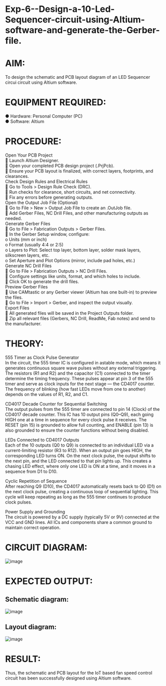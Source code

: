# Exp-6--Design-a-10-Led-Sequencer-circuit-using-Altium-software-and-generate-the-Gerber-file.
# AIM:
To design the schematic and PCB layout diagram of an LED Sequencer circui circuit using Altium software.
# EQUIPMENT REQUIRED:
●	Hardware: Personal Computer (PC)<br>
●	Software: Altium  <br>
# PROCEDURE:
Open Your PCB Project<br>
	Launch Altium Designer.<br>
	Open your completed PCB design project (.PrjPcb).<br>
	Ensure your PCB layout is finalized, with correct layers, footprints, and clearances.<br>
Check Design Rules and Electrical Rules<br>
	Go to Tools > Design Rule Check (DRC).<br>
	Run checks for clearance, short circuits, and net connectivity.<br>
	Fix any errors before generating outputs.<br>
Open the Output Job File (Optional)<br>
	Go to File > New > Output Job File to create an .OutJob file.<br>
	Add Gerber Files, NC Drill Files, and other manufacturing outputs as needed.<br>
Generate Gerber Files<br>
	Go to File > Fabrication Outputs > Gerber Files.<br>
	In the Gerber Setup window, configure:<br>
o	Units (mm or inch)<br>
o	Format (usually 4:4 or 2:5)<br>
o	Layers to Plot: Select top layer, bottom layer, solder mask layers, silkscreen layers, etc.<br>
o	Set Aperture and Plot Options (mirror, include pad holes, etc.)<br>
Generate NC Drill Files<br>
	Go to File > Fabrication Outputs > NC Drill Files.<br>
	Configure settings like units, format, and which holes to include.<br>
	Click OK to generate the drill files.<br>
Preview Gerber Files<br>
	Use CAMtastic or any Gerber viewer (Altium has one built-in) to preview the files.<br>
	Go to File > Import > Gerber, and inspect the output visually.<br>
 Export Files<br>
	All generated files will be saved in the Project Outputs folder.<br>
	Zip all relevant files (Gerbers, NC Drill, ReadMe, Fab notes) and send to the manufacturer.<br>

# THEORY:

555 Timer as Clock Pulse Generator<br>
In the circuit, the 555 timer IC is configured in astable mode, which means it generates continuous square wave pulses without any external triggering. The resistors (R1 and R2) and the capacitor (C1) connected to the timer determine the timing frequency. These pulses appear at pin 3 of the 555 timer and serve as clock inputs for the next stage — the CD4017 counter. The frequency of blinking (how fast LEDs move from one to another) depends on the values of R1, R2, and C1.

CD4017 Decade Counter for Sequential Switching<br>
The output pulses from the 555 timer are connected to pin 14 (Clock) of the CD4017 decade counter. This IC has 10 output pins (Q0–Q9), each going HIGH one at a time in sequence for every clock pulse it receives. The RESET (pin 15) is grounded to allow full counting, and ENABLE (pin 13) is also grounded to ensure the counter functions without being disabled.

LEDs Connected to CD4017 Outputs<br>
Each of the 10 outputs (Q0 to Q9) is connected to an individual LED via a current-limiting resistor (R3 to R12). When an output pin goes HIGH, the corresponding LED turns ON. On the next clock pulse, the output shifts to the next pin, and the LED connected to that pin lights up. This creates a chasing LED effect, where only one LED is ON at a time, and it moves in a sequence from D1 to D10.

Cyclic Repetition of Sequence<br>
After reaching Q9 (D10), the CD4017 automatically resets back to Q0 (D1) on the next clock pulse, creating a continuous loop of sequential lighting. This cycle will keep repeating as long as the 555 timer continues to produce clock pulses.

Power Supply and Grounding<br>
The circuit is powered by a DC supply (typically 5V or 9V) connected at the VCC and GND lines. All ICs and components share a common ground to maintain correct operation.

# CIRCUIT DIAGRAM:
![image](https://github.com/user-attachments/assets/2cb084f1-22ea-4d4e-816d-eee72cd2918f)

 
# EXPECTED OUTPUT:
## Schematic diagram:

 ![image](https://github.com/user-attachments/assets/a33df348-b26a-4d79-993d-16a00c92ff06)

## Layout diagram:

 ![image](https://github.com/user-attachments/assets/9c5b06f2-1740-4d88-b53a-a912fe685bfb)

# RESULT:
Thus, the schematic and PCB layout for the IoT based fan speed control circuit has been successfully designed using Altium software.

